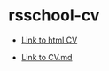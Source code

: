 # rsschool-cv

* [Link to html CV](https://elen-oz.github.io/rsschool-cv/)


* [Link to CV.md](https://elen-oz.github.io/rsschool-cv/cv)
